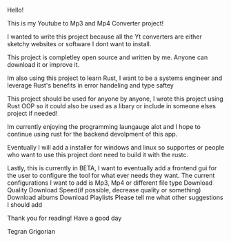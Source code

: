 Hello!

This is my Youtube to Mp3 and Mp4 Converter project!

I wanted to write this project because all the Yt converters are either sketchy websites or software I dont want to install.

This project is completley open source and written by me. Anyone can download it or improve it. 

Im also using this project to learn Rust, I want to be a systems engineer and leverage Rust's benefits in error handeling and type saftey

This project should be used for anyone by anyone, I wrote this project using Rust OOP so it could also be used as a libary or include in someone elses project if needed!

Im currently enjoying the programming laungauge alot and I hope to continue using rust for the backend devolpment of this app.

Eventually I will add a installer for windows and linux so supportes or people who want to use this project dont need to build it with the rustc.

Lastly, this is currently in BETA, I want to eventually add a frontend gui for the user to configure the tool for what ever needs they want. The current configurations I want to add is
  Mp3, Mp4 or different file type
  Download Quality
  Download Speed(if possible, decrease quality or something)
  Download albums
  Download Playlists
  Please tell me what other suggestions I should add

Thank you for reading! Have a good day

Tegran Grigorian
